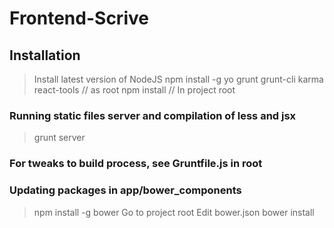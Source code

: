 Frontend-Scrive
===============

## Installation
> Install latest version of NodeJS
> npm install -g yo grunt grunt-cli karma react-tools // as root
> npm install   // In project root

### Running static files server and compilation of less and jsx
> grunt server

### For tweaks to build process, see Gruntfile.js in root

### Updating packages in app/bower_components
> npm install -g bower
> Go to project root
> Edit bower.json
> bower install
